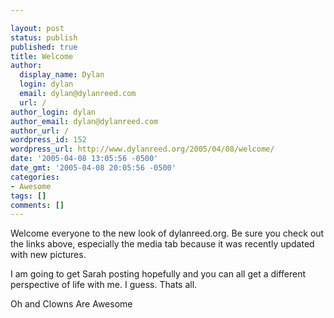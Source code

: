 ```yaml
---

layout: post
status: publish
published: true
title: Welcome
author:
  display_name: Dylan
  login: dylan
  email: dylan@dylanreed.com
  url: /
author_login: dylan
author_email: dylan@dylanreed.com
author_url: /
wordpress_id: 152
wordpress_url: http://www.dylanreed.org/2005/04/08/welcome/
date: '2005-04-08 13:05:56 -0500'
date_gmt: '2005-04-08 20:05:56 -0500'
categories:
- Awesome
tags: []
comments: []
---
```


Welcome everyone to the new look of dylanreed.org. Be sure you check out the links above, especially the media tab because it was recently updated with new pictures. 

I am going to get Sarah posting hopefully and you can all get a different perspective of life with me. I guess. Thats all.

Oh and Clowns Are Awesome
